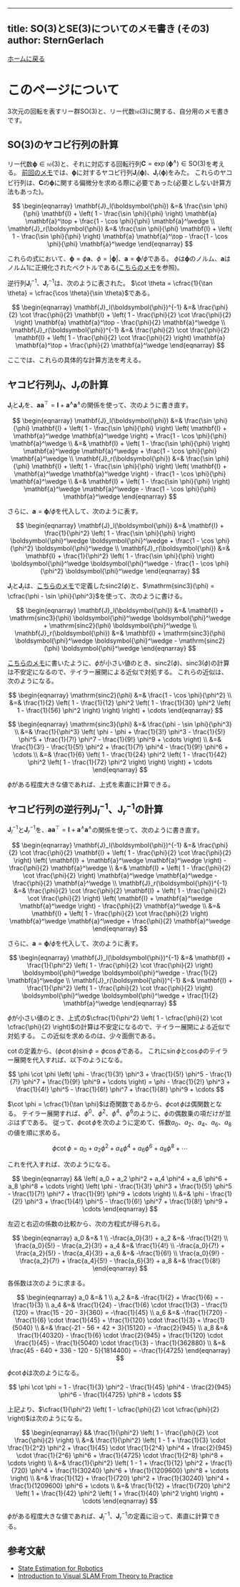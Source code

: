 
---
title:  SO(3)とSE(3)についてのメモ書き (その3)
author: SternGerlach
---

<!--
 pandoc -s --filter pandoc-crossref -M "crossrefYaml=./crossref_config.yaml" -f markdown -t html5 --mathjax --css style.css lie-3.md > lie-3.html
-->

[ホームに戻る](./index.html)

# このページについて

3次元の回転を表すリー群$\mathrm{SO}(3)$と、リー代数$\mathfrak{so}(3)$に関する、自分用のメモ書きです。

## $\mathrm{SO}(3)$のヤコビ行列の計算

リー代数$\boldsymbol{\phi} \in \mathfrak{so}(3)$と、それに対応する回転行列$\mathbf{C} = \exp(\boldsymbol{\phi}^\wedge) \in \mathrm{SO}(3)$を考える。
[前回のメモ](./lie-2.html)では、$\boldsymbol{\phi}$に対するヤコビ行列$\mathbf{J}_l(\boldsymbol{\phi})$、$\mathbf{J}_r(\boldsymbol{\phi})$をみた。
これらのヤコビ行列は、$\mathbf{C}$の$\boldsymbol{\phi}$に関する偏微分を求める際に必要であった(必要としない計算方法もあった)。

$$
  \begin{eqnarray}
    \mathbf{J}_l(\boldsymbol{\phi}) &=& \frac{\sin \phi}{\phi} \mathbf{I}
      + \left( 1 - \frac{\sin \phi}{\phi} \right) \mathbf{a} \mathbf{a}^\top
      + \frac{1 - \cos \phi}{\phi} \mathbf{a}^\wedge \\
    \mathbf{J}_r(\boldsymbol{\phi}) &=& \frac{\sin \phi}{\phi} \mathbf{I}
      + \left( 1 - \frac{\sin \phi}{\phi} \right) \mathbf{a} \mathbf{a}^\top
      - \frac{1 - \cos \phi}{\phi} \mathbf{a}^\wedge
  \end{eqnarray}
$$

これらの式において、$\boldsymbol{\phi} = \phi \mathbf{a}$、$\phi = | \boldsymbol{\phi} |$、$\mathbf{a} = \boldsymbol{\phi} / \phi$である。
$\phi$は$\boldsymbol{\phi}$のノルム、$\mathbf{a}$はノルム1に正規化されたベクトルである([こちらのメモ](./lie-1.html)を参照)。

逆行列$\mathbf{J}_l^{-1}$、$\mathbf{J}_r^{-1}$は、次のように表された。
$\cot \theta = \cfrac{1}{\tan \theta} = \cfrac{\cos \theta}{\sin \theta}$である。

$$
  \begin{eqnarray}
    \mathbf{J}_l(\boldsymbol{\phi})^{-1} &=& \frac{\phi}{2} \cot \frac{\phi}{2} \mathbf{I}
      + \left( 1 - \frac{\phi}{2} \cot \frac{\phi}{2} \right) \mathbf{a} \mathbf{a}^\top
      - \frac{\phi}{2} \mathbf{a}^\wedge \\
    \mathbf{J}_r(\boldsymbol{\phi})^{-1} &=& \frac{\phi}{2} \cot \frac{\phi}{2} \mathbf{I}
      + \left( 1 - \frac{\phi}{2} \cot \frac{\phi}{2} \right) \mathbf{a} \mathbf{a}^\top
      + \frac{\phi}{2} \mathbf{a}^\wedge
  \end{eqnarray}
$$

ここでは、これらの具体的な計算方法を考える。

## ヤコビ行列$\mathbf{J}_l$、$\mathbf{J}_r$の計算

$\mathbf{J}_l$と$\mathbf{J}_r$を、$\mathbf{a} \mathbf{a}^\top = \mathbf{I} + \mathbf{a}^\wedge \mathbf{a}^\wedge$の関係を使って、次のように書き直す。

$$
  \begin{eqnarray}
    \mathbf{J}_l(\boldsymbol{\phi}) &=& \frac{\sin \phi}{\phi} \mathbf{I}
      + \left( 1 - \frac{\sin \phi}{\phi} \right)
      \left( \mathbf{I} + \mathbf{a}^\wedge \mathbf{a}^\wedge \right)
      + \frac{1 - \cos \phi}{\phi} \mathbf{a}^\wedge \\
    &=& \mathbf{I} + \left( 1 - \frac{\sin \phi}{\phi} \right)
      \mathbf{a}^\wedge \mathbf{a}^\wedge
      + \frac{1 - \cos \phi}{\phi} \mathbf{a}^\wedge \\
    \mathbf{J}_r(\boldsymbol{\phi}) &=& \frac{\sin \phi}{\phi} \mathbf{I}
      + \left( 1 - \frac{\sin \phi}{\phi} \right)
      \left( \mathbf{I} + \mathbf{a}^\wedge \mathbf{a}^\wedge \right)
      - \frac{1 - \cos \phi}{\phi} \mathbf{a}^\wedge \\
    &=& \mathbf{I} + \left( 1 - \frac{\sin \phi}{\phi} \right)
      \mathbf{a}^\wedge \mathbf{a}^\wedge
      - \frac{1 - \cos \phi}{\phi} \mathbf{a}^\wedge
  \end{eqnarray}
$$

さらに、$\mathbf{a} = \boldsymbol{\phi} / \phi$を代入して、次のように表す。

$$
  \begin{eqnarray}
    \mathbf{J}_l(\boldsymbol{\phi}) &=&
      \mathbf{I} + \frac{1}{\phi^2} \left( 1 - \frac{\sin \phi}{\phi} \right)
      \boldsymbol{\phi}^\wedge \boldsymbol{\phi}^\wedge
      + \frac{1 - \cos \phi}{\phi^2} \boldsymbol{\phi}^\wedge \\
    \mathbf{J}_r(\boldsymbol{\phi}) &=&
      \mathbf{I} + \frac{1}{\phi^2} \left( 1 - \frac{\sin \phi}{\phi} \right)
      \boldsymbol{\phi}^\wedge \boldsymbol{\phi}^\wedge
      - \frac{1 - \cos \phi}{\phi^2} \boldsymbol{\phi}^\wedge
  \end{eqnarray}
$$


$\mathbf{J}_l$と$\mathbf{J}_r$は、[こちらのメモ](./lie-1.html)で定義した$\mathrm{sinc2}(\phi)$と、$\mathrm{sinc3}(\phi) = \cfrac{\phi - \sin \phi}{\phi^3}$を使って、次のように書ける。

$$
  \begin{eqnarray}
    \mathbf{J}_l(\boldsymbol{\phi}) &=& \mathbf{I}
      + \mathrm{sinc3}(\phi) \boldsymbol{\phi}^\wedge \boldsymbol{\phi}^\wedge
      + \mathrm{sinc2}(\phi) \boldsymbol{\phi}^\wedge \\
    \mathbf{J}_r(\boldsymbol{\phi}) &=& \mathbf{I}
      + \mathrm{sinc3}(\phi) \boldsymbol{\phi}^\wedge \boldsymbol{\phi}^\wedge
      - \mathrm{sinc2}(\phi) \boldsymbol{\phi}^\wedge
  \end{eqnarray}
$$

[こちらのメモ](./lie-1.html)に書いたように、$\phi$が小さい値のとき、$\mathrm{sinc2}(\phi)$、$\mathrm{sinc3}(\phi)$の計算は不安定になるので、テイラー展開による近似で対処する。
これらの近似は、次のようになる。

$$
  \begin{eqnarray}
    \mathrm{sinc2}(\phi) &=& \frac{1 - \cos \phi}{\phi^2} \\
    &=& \frac{1}{2} \left( 1 - \frac{1}{12} \phi^2 \left( 1 - \frac{1}{30} \phi^2
      \left( 1 - \frac{1}{56} \phi^2 \right) \right) \right) + \cdots
  \end{eqnarray}
$$

$$
  \begin{eqnarray}
    \mathrm{sinc3}(\phi) &=& \frac{\phi - \sin \phi}{\phi^3} \\
    &=& \frac{1}{\phi^3} \left( \phi - \phi + \frac{1}{3!} \phi^3 - \frac{1}{5!} \phi^5
      + \frac{1}{7!} \phi^7 - \frac{1}{9!} \phi^9 + \cdots \right) \\
    &=& \frac{1}{3!} - \frac{1}{5!} \phi^2 + \frac{1}{7!} \phi^4 - \frac{1}{9!} \phi^6 + \cdots \\
    &=& \frac{1}{6} \left( 1 - \frac{1}{24} \phi^2 \left(
      1 - \frac{1}{42} \phi^2 \left( 1 - \frac{1}{72} \phi^2 \right) \right) \right) + \cdots
  \end{eqnarray}
$$

$\phi$がある程度大きな値であれば、上式を素直に計算できる。

## ヤコビ行列の逆行列$\mathbf{J}_l^{-1}$、$\mathbf{J}_r^{-1}$の計算

$\mathbf{J}_l^{-1}$と$\mathbf{J}_r^{-1}$を、$\mathbf{a} \mathbf{a}^\top = \mathbf{I} + \mathbf{a}^\wedge \mathbf{a}^\wedge$の関係を使って、次のように書き直す。

$$
  \begin{eqnarray}
    \mathbf{J}_l(\boldsymbol{\phi})^{-1} &=& \frac{\phi}{2} \cot \frac{\phi}{2} \mathbf{I}
      + \left( 1 - \frac{\phi}{2} \cot \frac{\phi}{2} \right)
      \left( \mathbf{I} + \mathbf{a}^\wedge \mathbf{a}^\wedge \right)
      - \frac{\phi}{2} \mathbf{a}^\wedge \\
    &=& \mathbf{I} + \left( 1 - \frac{\phi}{2} \cot \frac{\phi}{2} \right)
      \mathbf{a}^\wedge \mathbf{a}^\wedge
      - \frac{\phi}{2} \mathbf{a}^\wedge \\
    \mathbf{J}_r(\boldsymbol{\phi})^{-1} &=& \frac{\phi}{2} \cot \frac{\phi}{2} \mathbf{I}
      + \left( 1 - \frac{\phi}{2} \cot \frac{\phi}{2} \right)
      \left( \mathbf{I} + \mathbf{a}^\wedge \mathbf{a}^\wedge \right)
      - \frac{\phi}{2} \mathbf{a}^\wedge \\
    &=& \mathbf{I} + \left( 1 - \frac{\phi}{2} \cot \frac{\phi}{2} \right)
      \mathbf{a}^\wedge \mathbf{a}^\wedge
      + \frac{\phi}{2} \mathbf{a}^\wedge
  \end{eqnarray}
$$

さらに、$\mathbf{a} = \boldsymbol{\phi} / \phi$を代入して、次のように表す。

$$
  \begin{eqnarray}
    \mathbf{J}_l(\boldsymbol{\phi})^{-1} &=&
      \mathbf{I} + \frac{1}{\phi^2} \left( 1 - \frac{\phi}{2} \cot \frac{\phi}{2} \right)
      \boldsymbol{\phi}^\wedge \boldsymbol{\phi}^\wedge
      - \frac{1}{2} \mathbf{a}^\wedge \\
    \mathbf{J}_r(\boldsymbol{\phi})^{-1} &=&
      \mathbf{I} + \frac{1}{\phi^2} \left( 1 - \frac{\phi}{2} \cot \frac{\phi}{2} \right)
      \boldsymbol{\phi}^\wedge \boldsymbol{\phi}^\wedge
      + \frac{1}{2} \mathbf{a}^\wedge
  \end{eqnarray}
$$

$\phi$が小さい値のとき、上式の$\cfrac{1}{\phi^2} \left( 1 - \cfrac{\phi}{2} \cot \cfrac{\phi}{2} \right)$の計算は不安定になるので、テイラー展開による近似で対処する。
この近似を求めるのは、少々面倒である。

$\cot$の定義から、$(\phi \cot \phi) \sin \phi = \phi \cos \phi$である。
これに$\sin \phi$と$\cos \phi$のテイラー展開を代入すれば、以下のようになる。

$$
  \phi \cot \phi \left( \phi - \frac{1}{3!} \phi^3 + \frac{1}{5!} \phi^5
    - \frac{1}{7!} \phi^7 + \frac{1}{9!} \phi^9 + \cdots \right)
  = \phi - \frac{1}{2!} \phi^3 + \frac{1}{4!} \phi^5
    - \frac{1}{6!} \phi^7 + \frac{1}{8!} \phi^9 + \cdots
$$

$\cot \phi = \cfrac{1}{\tan \phi}$は奇関数であるから、$\phi \cot \phi$は偶関数となる。
テイラー展開すれば、$\phi^0$、$\phi^2$、$\phi^4$、$\phi^6$のように、$\phi$の偶数乗の項だけが並ぶはずである。
従って、$\phi \cot \phi$を次のように定めて、係数$a_0$、$a_2$、$a_4$、$a_6$、$a_8$の値を順に求める。

$$
  \phi \cot \phi = a_0 + a_2 \phi^2 + a_4 \phi^4 + a_6 \phi^6 + a_8 \phi^8 + \cdots
$$

これを代入すれば、次のようになる。

$$
  \begin{eqnarray}
    && \left( a_0 + a_2 \phi^2 + a_4 \phi^4 + a_6 \phi^6 + a_8 \phi^8 + \cdots \right)
    \left( \phi - \frac{1}{3!} \phi^3 + \frac{1}{5!} \phi^5
      - \frac{1}{7!} \phi^7 + \frac{1}{9!} \phi^9 + \cdots \right) \\
    &=& \phi - \frac{1}{2!} \phi^3 + \frac{1}{4!} \phi^5
      - \frac{1}{6!} \phi^7 + \frac{1}{8!} \phi^9 + \cdots
  \end{eqnarray}
$$

左辺と右辺の係数の比較から、次の方程式が得られる。

$$
  \begin{eqnarray}
    a_0 &=& 1 \\
    -\frac{a_0}{3!} + a_2 &=& -\frac{1}{2!} \\
    \frac{a_0}{5!} - \frac{a_2}{3!} + a_4 &=& \frac{1}{4!} \\
    -\frac{a_0}{7!} + \frac{a_2}{5!} - \frac{a_4}{3!} + a_6 &=& -\frac{1}{6!} \\
    \frac{a_0}{9!} - \frac{a_2}{7!} + \frac{a_4}{5!} - \frac{a_6}{3!} + a_8 &=& \frac{1}{8!}
  \end{eqnarray}
$$

各係数は次のように求まる。

$$
  \begin{eqnarray}
    a_0 &=& 1 \\
    a_2 &=& -\frac{1}{2} + \frac{1}{6} = -\frac{1}{3} \\
    a_4 &=& \frac{1}{24} - \frac{1}{6} \cdot \frac{1}{3} - \frac{1}{120}
      = \frac{15 - 20 - 3}{360} = -\frac{1}{45} \\
    a_6 &=& -\frac{1}{720} - \frac{1}{6} \cdot \frac{1}{45}
      + \frac{1}{120} \cdot \frac{1}{3} + \frac{1}{5040} \\
    &=& \frac{-21 - 56 + 42 + 3}{15120} = -\frac{2}{945} \\
    a_8 &=& \frac{1}{40320} - \frac{1}{6} \cdot \frac{2}{945} + \frac{1}{120} \cdot \frac{1}{45}
      - \frac{1}{5040} \cdot \frac{1}{3} - \frac{1}{362880} \\
    &=& \frac{45 - 640 + 336 - 120 - 5}{1814400} = -\frac{1}{4725}
  \end{eqnarray}
$$

$\phi \cot \phi$は次のようになる。

$$
  \phi \cot \phi = 1 - \frac{1}{3} \phi^2 - \frac{1}{45} \phi^4
    - \frac{2}{945} \phi^6 - \frac{1}{4725} \phi^8 + \cdots
$$

上記より、$\cfrac{1}{\phi^2} \left( 1 - \cfrac{\phi}{2} \cot \cfrac{\phi}{2} \right)$は次のようになる。

$$
  \begin{eqnarray}
    && \frac{1}{\phi^2} \left( 1 - \frac{\phi}{2} \cot \frac{\phi}{2} \right) \\
    &=& \frac{1}{\phi^2} \left( 1 - 1
      + \frac{1}{3} \cdot \frac{1}{2^2} \phi^2
      + \frac{1}{45} \cdot \frac{1}{2^4} \phi^4
      + \frac{2}{945} \cdot \frac{1}{2^6} \phi^6
      + \frac{1}{4725} \cdot \frac{1}{2^8} \phi^8 + \cdots \right) \\
    &=& \frac{1}{\phi^2} \left( 1 - 1 + \frac{1}{12} \phi^2
      + \frac{1}{720} \phi^4 + \frac{1}{30240} \phi^6
      + \frac{1}{1209600} \phi^8 + \cdots \right) \\
    &=& \frac{1}{12} + \frac{1}{720} \phi^2 + \frac{1}{30240} \phi^4
      + \frac{1}{1209600} \phi^6 + \cdots \\
    &=& \frac{1}{12} + \frac{1}{720} \phi^2 \left( 1 + \frac{1}{42} \phi^2
      \left( 1 + \frac{1}{40} \phi^2 \right) \right) + \cdots
  \end{eqnarray}
$$

$\phi$がある程度大きな値であれば、$\mathbf{J}_l^{-1}$、$\mathbf{J}_r^{-1}$の定義に沿って、素直に計算できる。

## 参考文献

- [State Estimation for Robotics](http://asrl.utias.utoronto.ca/~tdb/bib/barfoot_ser17.pdf)
- [Introduction to Visual SLAM From Theory to Practice](https://github.com/gaoxiang12/slambook-en)


